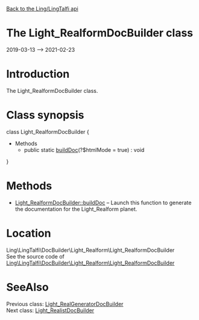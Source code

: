 [Back to the Ling/LingTalfi api](https://github.com/lingtalfi/LingTalfi/blob/master/doc/api/Ling/LingTalfi.md)



The Light_RealformDocBuilder class
================
2019-03-13 --> 2021-02-23






Introduction
============

The Light_RealformDocBuilder class.



Class synopsis
==============


class <span class="pl-k">Light_RealformDocBuilder</span>  {

- Methods
    - public static [buildDoc](https://github.com/lingtalfi/LingTalfi/blob/master/doc/api/Ling/LingTalfi/DocBuilder/Light_Realform/Light_RealformDocBuilder/buildDoc.md)(?$htmlMode = true) : void

}






Methods
==============

- [Light_RealformDocBuilder::buildDoc](https://github.com/lingtalfi/LingTalfi/blob/master/doc/api/Ling/LingTalfi/DocBuilder/Light_Realform/Light_RealformDocBuilder/buildDoc.md) &ndash; Launch this function to generate the documentation for the Light_Realform planet.





Location
=============
Ling\LingTalfi\DocBuilder\Light_Realform\Light_RealformDocBuilder<br>
See the source code of [Ling\LingTalfi\DocBuilder\Light_Realform\Light_RealformDocBuilder](https://github.com/lingtalfi/LingTalfi/blob/master/DocBuilder/Light_Realform/Light_RealformDocBuilder.php)



SeeAlso
==============
Previous class: [Light_RealGeneratorDocBuilder](https://github.com/lingtalfi/LingTalfi/blob/master/doc/api/Ling/LingTalfi/DocBuilder/Light_RealGenerator/Light_RealGeneratorDocBuilder.md)<br>Next class: [Light_RealistDocBuilder](https://github.com/lingtalfi/LingTalfi/blob/master/doc/api/Ling/LingTalfi/DocBuilder/Light_Realist/Light_RealistDocBuilder.md)<br>
